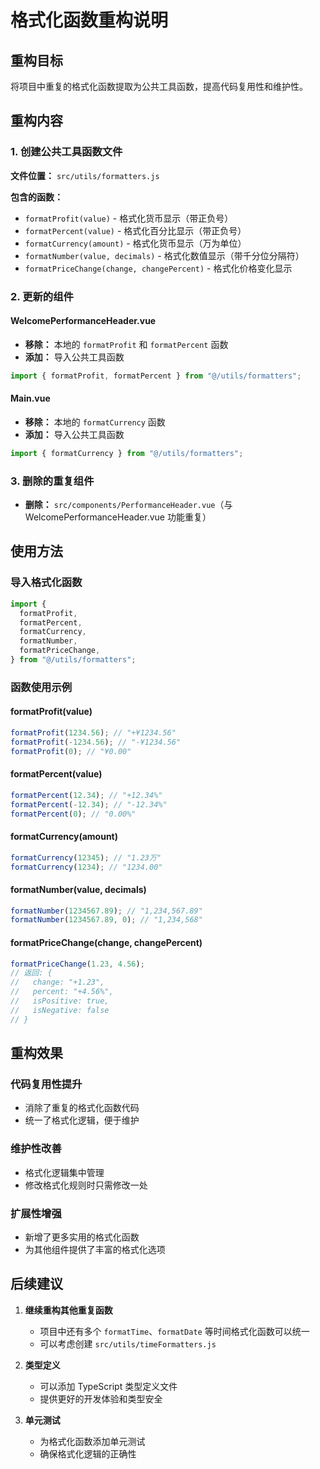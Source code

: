 # 格式化函数重构说明

## 重构目标

将项目中重复的格式化函数提取为公共工具函数，提高代码复用性和维护性。

## 重构内容

### 1. 创建公共工具函数文件

**文件位置：** `src/utils/formatters.js`

**包含的函数：**

- `formatProfit(value)` - 格式化货币显示（带正负号）
- `formatPercent(value)` - 格式化百分比显示（带正负号）
- `formatCurrency(amount)` - 格式化货币显示（万为单位）
- `formatNumber(value, decimals)` - 格式化数值显示（带千分位分隔符）
- `formatPriceChange(change, changePercent)` - 格式化价格变化显示

### 2. 更新的组件

#### WelcomePerformanceHeader.vue

- **移除：** 本地的 `formatProfit` 和 `formatPercent` 函数
- **添加：** 导入公共工具函数

```javascript
import { formatProfit, formatPercent } from "@/utils/formatters";
```

#### Main.vue

- **移除：** 本地的 `formatCurrency` 函数
- **添加：** 导入公共工具函数

```javascript
import { formatCurrency } from "@/utils/formatters";
```

### 3. 删除的重复组件

- **删除：** `src/components/PerformanceHeader.vue`（与 WelcomePerformanceHeader.vue 功能重复）

## 使用方法

### 导入格式化函数

```javascript
import {
  formatProfit,
  formatPercent,
  formatCurrency,
  formatNumber,
  formatPriceChange,
} from "@/utils/formatters";
```

### 函数使用示例

#### formatProfit(value)

```javascript
formatProfit(1234.56); // "+¥1234.56"
formatProfit(-1234.56); // "-¥1234.56"
formatProfit(0); // "¥0.00"
```

#### formatPercent(value)

```javascript
formatPercent(12.34); // "+12.34%"
formatPercent(-12.34); // "-12.34%"
formatPercent(0); // "0.00%"
```

#### formatCurrency(amount)

```javascript
formatCurrency(12345); // "1.23万"
formatCurrency(1234); // "1234.00"
```

#### formatNumber(value, decimals)

```javascript
formatNumber(1234567.89); // "1,234,567.89"
formatNumber(1234567.89, 0); // "1,234,568"
```

#### formatPriceChange(change, changePercent)

```javascript
formatPriceChange(1.23, 4.56);
// 返回: {
//   change: "+1.23",
//   percent: "+4.56%",
//   isPositive: true,
//   isNegative: false
// }
```

## 重构效果

### 代码复用性提升

- 消除了重复的格式化函数代码
- 统一了格式化逻辑，便于维护

### 维护性改善

- 格式化逻辑集中管理
- 修改格式化规则时只需修改一处

### 扩展性增强

- 新增了更多实用的格式化函数
- 为其他组件提供了丰富的格式化选项

## 后续建议

1. **继续重构其他重复函数**

   - 项目中还有多个 `formatTime`、`formatDate` 等时间格式化函数可以统一
   - 可以考虑创建 `src/utils/timeFormatters.js`

2. **类型定义**

   - 可以添加 TypeScript 类型定义文件
   - 提供更好的开发体验和类型安全

3. **单元测试**
   - 为格式化函数添加单元测试
   - 确保格式化逻辑的正确性
